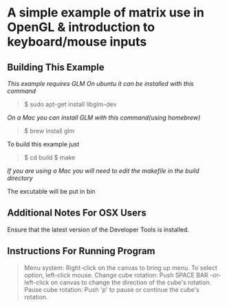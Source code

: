 A simple example of matrix use in OpenGL & introduction to keyboard/mouse inputs
================================================================================

Building This Example
---------------------

*This example requires GLM*
*On ubuntu it can be installed with this command*

>$ sudo apt-get install libglm-dev

*On a Mac you can install GLM with this command(using homebrew)*
>$ brew install glm

To build this example just 

>$ cd build
>$ make

*If you are using a Mac you will need to edit the makefile in the build directory*

The excutable will be put in bin

Additional Notes For OSX Users
------------------------------

Ensure that the latest version of the Developer Tools is installed.



Instructions For Running Program
--------------------------------
>Menu system: Right-click on the canvas to bring up menu. To select option, left-click mouse.
>Change cube rotation: Push SPACE BAR -or- left-click on canvas to change the direction of the cube's rotation.
>Pause cube rotation: Push 'p' to pause or continue the cube's rotation.


